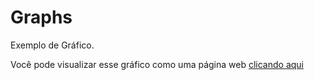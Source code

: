 # Graphs
Exemplo de Gráfico.

Você pode visualizar esse gráfico como uma página web [clicando aqui](EXEMPLO.html)

